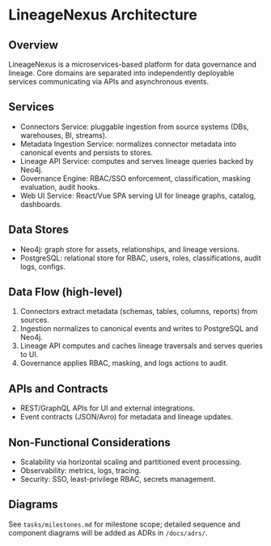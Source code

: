 # LineageNexus Architecture

## Overview
LineageNexus is a microservices-based platform for data governance and lineage. Core domains are separated into independently deployable services communicating via APIs and asynchronous events.

## Services
- Connectors Service: pluggable ingestion from source systems (DBs, warehouses, BI, streams).
- Metadata Ingestion Service: normalizes connector metadata into canonical events and persists to stores.
- Lineage API Service: computes and serves lineage queries backed by Neo4j.
- Governance Engine: RBAC/SSO enforcement, classification, masking evaluation, audit hooks.
- Web UI Service: React/Vue SPA serving UI for lineage graphs, catalog, dashboards.

## Data Stores
- Neo4j: graph store for assets, relationships, and lineage versions.
- PostgreSQL: relational store for RBAC, users, roles, classifications, audit logs, configs.

## Data Flow (high-level)
1. Connectors extract metadata (schemas, tables, columns, reports) from sources.
2. Ingestion normalizes to canonical events and writes to PostgreSQL and Neo4j.
3. Lineage API computes and caches lineage traversals and serves queries to UI.
4. Governance applies RBAC, masking, and logs actions to audit.

## APIs and Contracts
- REST/GraphQL APIs for UI and external integrations.
- Event contracts (JSON/Avro) for metadata and lineage updates.

## Non-Functional Considerations
- Scalability via horizontal scaling and partitioned event processing.
- Observability: metrics, logs, tracing.
- Security: SSO, least-privilege RBAC, secrets management.

## Diagrams
See `tasks/milestones.md` for milestone scope; detailed sequence and component diagrams will be added as ADRs in `/docs/adrs/`. 